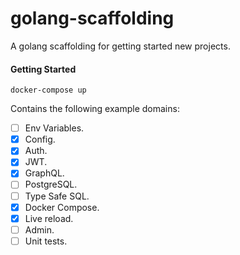 # golang-scaffolding

A golang scaffolding for getting started new projects.

#### Getting Started

```
docker-compose up
```

Contains the following example domains:
- [ ] Env Variables.
- [x] Config.
- [x] Auth.
- [x] JWT.
- [x] GraphQL.
- [ ] PostgreSQL.
- [ ] Type Safe SQL.
- [x] Docker Compose.
- [x] Live reload.
- [ ] Admin.
- [ ] Unit tests.
